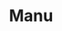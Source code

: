 ---
title: Manu
date: 
draft: false

# descripcion
description : Pulsera de plata 925 y marquesita

materials: Plata 925

color: Plateado

dimensions: 19cm largo

code: 03-22-0536

type: "Pulseras"

categories: []

price: $8.790,00

price_eftvo: $7.475,00

# Images
# first image will be shown in the product page
images:
  # - image: "images/path_to_image"
  # La ubicacion de las imagenes es imagenes/Pulseras/Pulseras.Marquesita/03-22-0536-manu
  - image: "./images/pulseras/marquesita/03-22-0536.JPG"
---